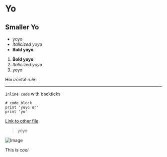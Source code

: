 # Yo
## Smaller Yo

* yoyo
* *Italicized yoyo*
* **Bold yoyo**

1. **Bold yoyo**
2. *Italicized yoyo*
3. yoyo

Horizontal rule:

---

`Inline code` with backticks

```
# code block
print 'yoyo or'
print 'yo'
```

[Link to other file](https://bsalvania.github.io/cse15l-lab-reports/test.html)

> yoyo

![Image](https://www.clipartkey.com/mpngs/m/27-273702_transparent-yo-yo-png-yoyo-png.png)


This is *cool* 